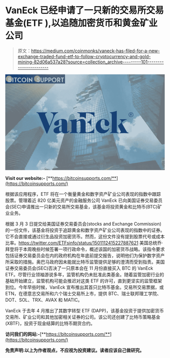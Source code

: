 # VanEck 已经申请了一只新的交易所交易基金(ETF ),以追随加密货币和黄金矿业公司

> 原文：<https://medium.com/coinmonks/vaneck-has-filed-for-a-new-exchange-traded-fund-etf-to-follow-cryptocurrency-and-gold-mining-82d06a537a28?source=collection_archive---------101----------------------->

![](img/989723fe776fb63ebea98c9c5290e704.png)

**Visit our website:-** [**https://bitcoinsupports.com/**](https://bitcoinsupports.com/)

根据该应用程序，ETF 将在一个衡量黄金和数字资产矿业公司表现的指数中跟踪股票。管理着近 820 亿美元资产的金融服务公司 VanEck 已向美国证券交易委员会(SEC)申请推出一只新的交易所交易基金，该基金将投资黄金和比特币(BTC)矿业业务。

根据 3 月 3 日提交给美国证券交易委员会(stocks and Exchange Commission)的一份文件，该基金将投资于追踪黄金和数字资产矿业公司表现的指数中的证券。它不会直接或通过衍生品投资加密货币。然而，这份文件没有提到股票代号或成本比率。https://twitter.com/ETFsinfo/status/1501112415227887621 美国总统乔·拜登将于本周晚些时候签署一项行政命令，概述该国的加密货币战略。该指令要求包括证券交易委员会在内的政府机构在年底前提交报告，说明他们为保护数字资产所采取的措施。奥巴马政府因未能就比特币监管提供足够的澄清而受到指责。美国证券交易委员会(SEC)否决了一只原本会在 11 月份直接买入 BTC 的 VanEck ETF。尽管行业领袖游说多年，监管机构仍未批准此类基金。随着监管加密行业的基础开始建立，监管机构可能会推迟对这类 ETF 的许可，直到更坚实的监管框架到位。今年早些时候，VanEck 宣布推出其首只比特币基金。交易所交易票据，或 ETN，在德意志交易所和六个瑞士交易所上市，提供 BTC、瑞士联邦理工学院、DOT、SOL、TRX、AVAX 和 MATIC。

VanEck 于去年 4 月推出了其数字转型 ETF (DAPP)，该基金投资于提供加密货币交易所、矿业公司和其他加密相关证券的公司。该公司还创建了比特币策略基金(XBTF)，投资于现金结算的比特币期货合约。

**访问我们的网站:-**[**https://bitcoinsupports.com/**](https://bitcoinsupports.com/)

**免责声明:以上为作者观点，不应视为投资建议。读者应该自己做研究。**